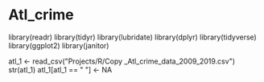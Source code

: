 # Atl_crime

library(readr)
library(tidyr)
library(lubridate)
library(dplyr)
library(tidyverse)
library(ggplot2)
library(janitor)

atl_1 <- read_csv("Projects/R/Copy _Atl_crime_data_2009_2019.csv")
str(atl_1)
atl_1[atl_1 == " "] <- NA
